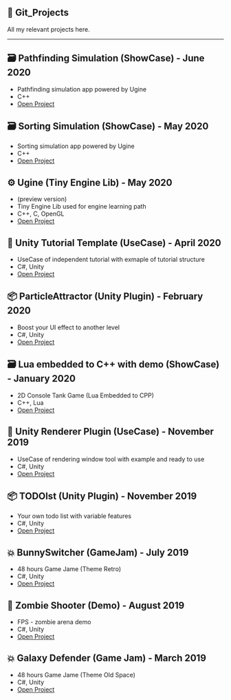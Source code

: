 :page_facing_up: Git_Projects
---------
All my relevant projects here.

---------

:card_file_box: Pathfinding Simulation (ShowCase) - June 2020
---------
* Pathfinding simulation app powered by Ugine
* C++
* [Open Project](https://github.com/AdrianOrcik/Ugine_PathfindingSimulation)

:card_file_box: Sorting Simulation (ShowCase) - May 2020
---------
* Sorting simulation app powered by Ugine
* C++
* [Open Project](https://github.com/AdrianOrcik/Ugine_SortingSimulation)

⚙️ Ugine (Tiny Engine Lib) - May 2020
---------
* (preview version)
* Tiny Engine Lib used for engine learning path
* C++, C, OpenGL
* [Open Project](https://github.com/AdrianOrcik/ugine)

:pencil: Unity Tutorial Template (UseCase) - April 2020
---------
* UseCase of independent tutorial with exmaple of tutorial structure
* C#, Unity
* [Open Project](https://github.com/AdrianOrcik/Unity_UseCase_Tutorial)

:package: ParticleAttractor (Unity Plugin) - February 2020
---------
* Boost your UI effect to another level
* C#, Unity
* [Open Project](https://github.com/AdrianOrcik/Unity_ParticleAttractor_Plugin_Source)

:card_file_box: Lua embedded to C++ with demo (ShowCase) - January 2020
---------
* 2D Console Tank Game (Lua Embedded to CPP)
* C++, Lua
* [Open Project](https://github.com/AdrianOrcik/Lua_Embedded_ToCpp)

:pencil: Unity Renderer Plugin (UseCase) - November 2019
---------
* UseCase of rendering window tool with example and ready to use
* C#, Unity
* [Open Project](https://github.com/AdrianOrcik/Unity_UseCase_RenderingTool)

:package: TODOIst (Unity Plugin) - November 2019
---------
* Your own todo list with variable features
* C#, Unity
* [Open Project](https://github.com/AdrianOrcik/Unity_Plugin_TodoIst)

:boom: BunnySwitcher (GameJam) - July 2019
---------
* 48 hours Game Jame (Theme Retro)
* C#, Unity
* [Open Project](https://github.com/AdrianOrcik/Unity_GameJam_BunnySwitcher)

:pushpin: Zombie Shooter (Demo) - August 2019
---------
* FPS - zombie arena demo
* C#, Unity
* [Open Project](https://github.com/AdrianOrcik/Unity_Demo_ZombieShooter)

:boom: Galaxy Defender (Game Jam) - March 2019
---------
* 48 hours Game Jame (Theme Old Space)
* C#, Unity
* [Open Project](https://github.com/AdrianOrcik/Unity_GameJam_GalaxyDefender)

